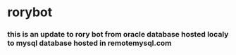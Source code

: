 # rorybot
<h3>this is an update to rory bot from oracle database hosted localy to mysql database hosted in remotemysql.com</h3>